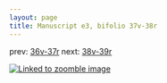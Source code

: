 ```yaml
---
layout: page
title: Manuscript e3, bifolio 37v-38r
---
```


prev: [36v-37r](../36v-37r/) next: [38v-39r](../38v-39r/)



[![Linked to zoomble image](http://www.homermultitext.org/iipsrv?IIIF=/project/homer/pyramidal/deepzoom/hmt/e3bifolio/v1/vb_37v_38r.tif/full/2000,/0/default.jpg)](http://www.homermultitext.org/ict2/?urn=urn:cite2:hmt:e3bifolio.v1:vb_37v_38r)

